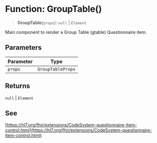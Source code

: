 # Function: GroupTable()

> **GroupTable**(`props`): `null` \| `Element`

Main component to render a Group Table (gtable) Questionnaire item.

## Parameters

| Parameter | Type |
| ------ | ------ |
| `props` | `GroupTableProps` |

## Returns

`null` \| `Element`

## See

[https://hl7.org/fhir/extensions/CodeSystem-questionnaire-item-control.html](https://hl7.org/fhir/extensions/CodeSystem-questionnaire-item-control.html)
